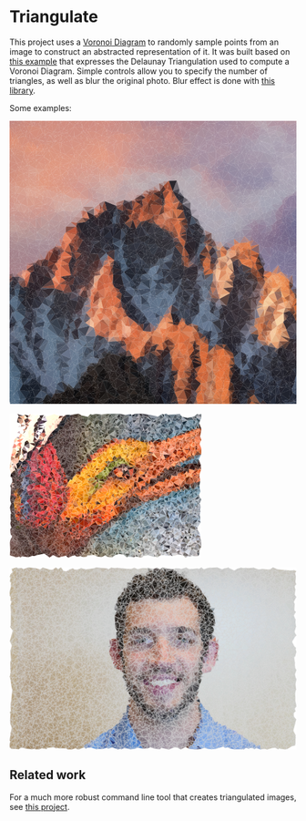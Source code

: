 # Triangulate
<p>This project uses a <a href="https://github.com/d3/d3/blob/master/API.md#voronoi-diagrams-d3-voronoi" target="_blank">Voronoi Diagram</a> to randomly sample points from an image to construct an abstracted representation of it. It was built based on <a href="https://bl.ocks.org/mbostock/4341156">this example</a> that expresses the Delaunay Triangulation used to compute a Voronoi Diagram. Simple controls allow you to specify the number of triangles, as well as blur the original photo. Blur effect is done with <a href="https://github.com/flozz/StackBlurStackBlur">this library</a>.</p>

Some examples:

![mountain photo](imgs/triangle-mountains.png)

![bird](imgs/bird-img.png)

![Freeman photo](imgs/freeman-triangle.png)

## Related work 
For a much more robust command line tool that creates triangulated images, see [this project](https://github.com/esimov/triangle).